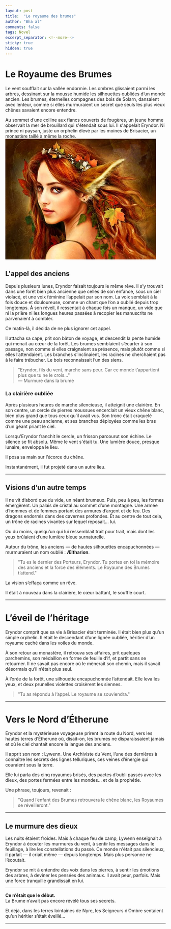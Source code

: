```yaml
---
layout: post
title:  "Le royaume des brumes"
author: "Bha al"
comments: false
tags: Novel
excerpt_separator: <!--more-->
sticky: true
hidden: true
---
```


# Le Royaume des Brumes

Le vent soufflait sur la vallée endormie. Les ombres glissaient parmi les arbres, dessinant sur la mousse humide les silhouettes oubliées d’un monde ancien. Les brumes, éternelles compagnes des bois de Solarn, dansaient avec lenteur, comme si elles murmuraient un secret que seuls les plus vieux chênes savaient encore entendre.

Au sommet d’une colline aux flancs couverts de fougères, un jeune homme observait la mer de brouillard qui s'étendait sous lui. Il s'appelait Eryndor. Ni prince ni paysan, juste un orphelin élevé par les moines de Brisacier, un monastère taillé à même la roche.
![fantasy_image](OIP.1YfgRfavGgCc07S3JEfEmgHaF7.jpeg)

## L'appel des anciens

Depuis plusieurs lunes, Eryndor faisait toujours le même rêve. Il s’y trouvait dans une forêt bien plus ancienne que celles de son enfance, sous un ciel violacé, et une voix féminine l’appelait par son nom. La voix semblait à la fois douce et douloureuse, comme un chant que l’on a oublié depuis trop longtemps. À son réveil, il ressentait à chaque fois un manque, un vide que ni la prière ni les longues heures passées à recopier les manuscrits ne parvenaient à combler.

Ce matin-là, il décida de ne plus ignorer cet appel.

Il attacha sa cape, prit son bâton de voyage, et descendit la pente humide qui menait au cœur de la forêt. Les brumes semblaient s’écarter à son passage, non comme si elles craignaient sa présence, mais plutôt comme si elles l’attendaient. Les branches s’inclinaient, les racines ne cherchaient pas à le faire trébucher. Le bois reconnaissait l’un des siens.

> "Eryndor, fils du vent, marche sans peur. Car ce monde t’appartient plus que tu ne le crois…"  
> — Murmure dans la brume

### La clairière oubliée

Après plusieurs heures de marche silencieuse, il atteignit une clairière. En son centre, un cercle de pierres moussues encerclait un vieux chêne blanc, bien plus grand que tous ceux qu’il avait vus. Son tronc était craquelé comme une peau ancienne, et ses branches déployées comme les bras d’un géant priant le ciel.

Lorsqu’Eryndor franchit le cercle, un frisson parcourut son échine. Le silence se fit absolu. Même le vent s'était tu. Une lumière douce, presque lunaire, enveloppa le lieu.

Il posa sa main sur l’écorce du chêne.

Instantanément, il fut projeté dans un autre lieu.

---

## Visions d’un autre temps

Il ne vit d’abord que du vide, un néant brumeux. Puis, peu à peu, les formes émergèrent. Un palais de cristal au sommet d’une montagne. Une armée d’hommes et de femmes portant des armures d’argent et de feu. Des dragons endormis dans des cavernes profondes. Et au centre de tout cela, un trône de racines vivantes sur lequel reposait… lui.

Ou du moins, quelqu’un qui lui ressemblait trait pour trait, mais dont les yeux brûlaient d’une lumière bleue surnaturelle.

Autour du trône, les anciens — de hautes silhouettes encapuchonnées — murmuraient un nom oublié : **Æltharion**.

> "Tu es le dernier des Porteurs, Eryndor. Tu portes en toi la mémoire des anciens et la force des éléments. Le Royaume des Brumes t’attend."

La vision s’effaça comme un rêve.

Il était à nouveau dans la clairière, le cœur battant, le souffle court.

---

# L’éveil de l’héritage

Eryndor comprit que sa vie à Brisacier était terminée. Il était bien plus qu’un simple orphelin. Il était le descendant d’une lignée oubliée, héritier d’un royaume caché dans les voiles du monde.

À son retour au monastère, il retrouva ses affaires, prit quelques parchemins, son médaillon en forme de feuille d’if, et partit sans se retourner. Il ne savait pas encore où le mènerait son chemin, mais il savait désormais qu’il n’était plus seul.

À l’orée de la forêt, une silhouette encapuchonnée l’attendait. Elle leva les yeux, et deux prunelles violettes croisèrent les siennes.

> "Tu as répondu à l’appel. Le royaume se souviendra."

---

# Vers le Nord d’Étherune

Eryndor et la mystérieuse voyageuse prirent la route du Nord, vers les hautes terres d’Étherune où, disait-on, les brumes ne disparaissaient jamais et où le ciel chantait encore la langue des anciens.

Il apprit son nom : Lywenn. Une Archiviste du Vent, l’une des dernières à connaître les secrets des lignes telluriques, ces veines d’énergie qui couraient sous la terre.

Elle lui parla des cinq royaumes brisés, des pactes d’oubli passés avec les dieux, des portes fermées entre les mondes… et de la prophétie.

Une phrase, toujours, revenait :

> "Quand l’enfant des Brumes retrouvera le chêne blanc, les Royaumes se réveilleront."

---

## Le murmure des dieux

Les nuits étaient froides. Mais à chaque feu de camp, Lywenn enseignait à Eryndor à écouter les murmures du vent, à sentir les messages dans le feuillage, à lire les constellations du passé. Ce monde n'était pas silencieux, il parlait — il criait même — depuis longtemps. Mais plus personne ne l’écoutait.

Eryndor se mit à entendre des voix dans les pierres, à sentir les émotions des arbres, à deviner les pensées des animaux. Il avait peur, parfois. Mais une force tranquille grandissait en lui.

---

**Ce n’était que le début.**  
La Brume n’avait pas encore révélé tous ses secrets.

Et déjà, dans les terres lointaines de Nyre, les Seigneurs d’Ombre sentaient qu’un héritier s’était éveillé…

---



